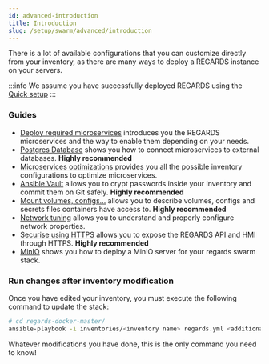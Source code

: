 ```yaml
---
id: advanced-introduction
title: Introduction
slug: /setup/swarm/advanced/introduction
---
```


There is a lot of available configurations that you can customize directly from your inventory, as there are many ways to deploy a REGARDS instance on your servers.

:::info 
We assume you have successfully deployed REGARDS using the [Quick setup](/docs/setup/)
:::

### Guides

- [Deploy required microservices](./swarm-microservice-setup.md) introduces you the REGARDS microservices and the way to enable them depending on your needs.
- [Postgres Database](./swarm-database.md) shows you how to connect microservices to external databases. **Highly recommended**
- [Microservices optimizations](./swarm-optimizations.md) provides you all the possible inventory configurations to optimize microservices.
- [Ansible Vault](./ansible-vault.md) allows you to crypt passwords inside your inventory and commit them on Git safely. **Highly recommended**
- [Mount volumes, configs...](./swarm-volumes.md) allows you to describe volumes, configs and secrets files containers have access to. **Highly recommended**
- [Network tuning](./swarm-networks.md) allows you to understand and properly configure network properties.
- [Securise using HTTPS](./swarm-regards-https.md) allows you to expose the REGARDS API and HMI through HTTPS. **Highly recommended**
- [MinIO](./swarm-minio.md) shows you how to deploy a MinIO server for your regards swarm stack.


### Run changes after inventory modification

Once you have edited your inventory, you must execute the following command to update the stack:

```bash
# cd regards-docker-master/
ansible-playbook -i inventories/<inventory name> regards.yml <additional parameters>
```

Whatever modifications you have done, this is the only command you need to know!
